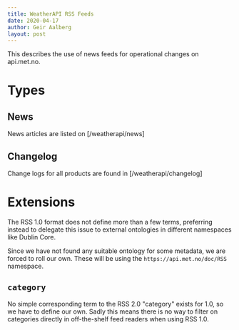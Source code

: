```yaml
---
title: WeatherAPI RSS Feeds
date: 2020-04-17
author: Geir Aalberg
layout: post
---
```


This describes the use of news feeds for operational changes
on api.met.no.


# Types

## News

News articles are listed on [/weatherapi/news]

## Changelog

Change logs for all products are found in [/weatherapi/changelog]

# Extensions

The RSS 1.0 format does not define more than a few terms, preferring
instead to delegate this issue to external ontologies in different namespaces
like Dublin Core.

Since we have not found any suitable ontology for some metadata, we are
forced to roll our own. These will be using the
`https://api.met.no/doc/RSS` namespace.

## `category`

No simple corresponding term to the RSS 2.0 "category" exists for 1.0,
so we have to define our own. Sadly this means there is no way to filter
on categories directly in off-the-shelf feed readers when using RSS 1.0.
